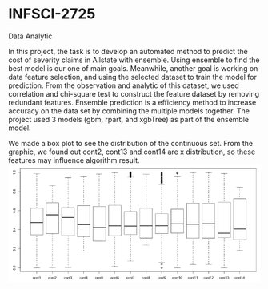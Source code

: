 # INFSCI-2725
Data Analytic

In this project, the task is to develop an automated method to predict the cost of severity claims in Allstate with ensemble. Using ensemble to find the best model is our one of main goals. Meanwhile, another goal is working on data feature selection, and using the selected dataset to train the model for prediction. From the observation and analytic of this dataset, we used correlation and chi-square test to construct the feature dataset by removing redundant features. Ensemble prediction is a efficiency method to increase accuracy on the data set by combining the multiple models together. The project used 3 models (gbm, rpart, and xgbTree) as part of the ensemble model.

We made a box plot to see the distribution of the continuous set. From the graphic, we found out cont2, cont13 and cont14 are x distribution, so these features may influence algorithm result.
![Image of Yaktocat](https://github.com/DanielXuu/INFSCI-2725/blob/master/Picture1.png)
